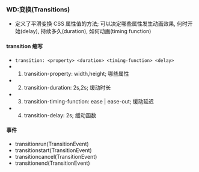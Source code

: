 ### WD:变换(Transitions)
- 定义了平滑变换 CSS 属性值的方法; 可以决定哪些属性发生动画效果, 何时开始(delay), 持续多久(duration), 如何动画(timing function)

#### transition 缩写
- `transition: <property> <duration> <timing-function> <delay>`
- 1. transition-property: width,height; 哪些属性
- 2. transition-duration: 2s,2s; 缓动时长
- 3. transition-timing-function: ease | ease-out; 缓动延迟
- 4. transition-delay: 2s; 缓动函数

#### 事件
- transitionrun(TransitionEvent)
- transitionstart(TransitionEvent)
- transitioncancel(TransitionEvent)
- transitionend(TransitionEvent)